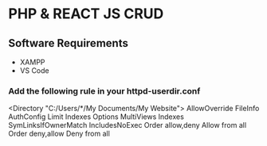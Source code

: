 # PHP & REACT JS CRUD
## Software Requirements
- XAMPP
- VS Code

### Add the following rule in your httpd-userdir.conf
<Directory "C:/Users/*/My Documents/My Website">
    AllowOverride FileInfo AuthConfig Limit Indexes
    Options MultiViews Indexes SymLinksIfOwnerMatch IncludesNoExec
        <Limit GET POST OPTIONS DELETE PUT>
        Order allow,deny
        Allow from all
    </Limit>
    <LimitExcept GET POST OPTIONS DELETE PUT>
        Order deny,allow
        Deny from all
    </LimitExcept>
</Directory>